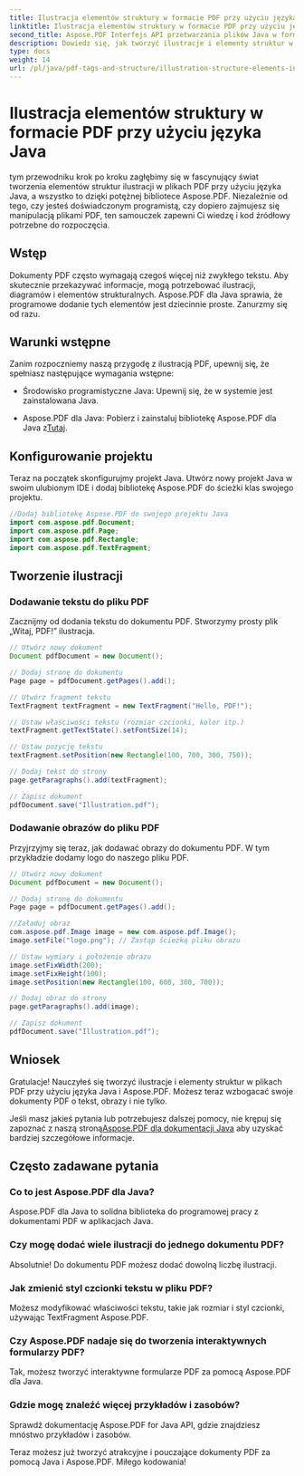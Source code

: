 ```yaml
---
title: Ilustracja elementów struktury w formacie PDF przy użyciu języka Java
linktitle: Ilustracja elementów struktury w formacie PDF przy użyciu języka Java
second_title: Aspose.PDF Interfejs API przetwarzania plików Java w formacie Java
description: Dowiedz się, jak tworzyć ilustracje i elementy struktur w plikach PDF przy użyciu Java z Aspose.PDF.
type: docs
weight: 14
url: /pl/java/pdf-tags-and-structure/illustration-structure-elements-in-pdf-using-java/
---
```


# Ilustracja elementów struktury w formacie PDF przy użyciu języka Java

tym przewodniku krok po kroku zagłębimy się w fascynujący świat tworzenia elementów struktur ilustracji w plikach PDF przy użyciu języka Java, a wszystko to dzięki potężnej bibliotece Aspose.PDF. Niezależnie od tego, czy jesteś doświadczonym programistą, czy dopiero zajmujesz się manipulacją plikami PDF, ten samouczek zapewni Ci wiedzę i kod źródłowy potrzebne do rozpoczęcia.

## Wstęp

Dokumenty PDF często wymagają czegoś więcej niż zwykłego tekstu. Aby skutecznie przekazywać informacje, mogą potrzebować ilustracji, diagramów i elementów strukturalnych. Aspose.PDF dla Java sprawia, że programowe dodanie tych elementów jest dziecinnie proste. Zanurzmy się od razu.

## Warunki wstępne

Zanim rozpoczniemy naszą przygodę z ilustracją PDF, upewnij się, że spełniasz następujące wymagania wstępne:

- Środowisko programistyczne Java: Upewnij się, że w systemie jest zainstalowana Java.

-  Aspose.PDF dla Java: Pobierz i zainstaluj bibliotekę Aspose.PDF dla Java z[Tutaj](https://releases.aspose.com/pdf/java/).

## Konfigurowanie projektu

Teraz na początek skonfigurujmy projekt Java. Utwórz nowy projekt Java w swoim ulubionym IDE i dodaj bibliotekę Aspose.PDF do ścieżki klas swojego projektu.

```java
//Dodaj bibliotekę Aspose.PDF do swojego projektu Java
import com.aspose.pdf.Document;
import com.aspose.pdf.Page;
import com.aspose.pdf.Rectangle;
import com.aspose.pdf.TextFragment;
```

## Tworzenie ilustracji

### Dodawanie tekstu do pliku PDF

Zacznijmy od dodania tekstu do dokumentu PDF. Stworzymy prosty plik „Witaj, PDF!” ilustracja.

```java
// Utwórz nowy dokument
Document pdfDocument = new Document();

// Dodaj stronę do dokumentu
Page page = pdfDocument.getPages().add();

// Utwórz fragment tekstu
TextFragment textFragment = new TextFragment("Hello, PDF!");

// Ustaw właściwości tekstu (rozmiar czcionki, kolor itp.)
textFragment.getTextState().setFontSize(14);

// Ustaw pozycję tekstu
textFragment.setPosition(new Rectangle(100, 700, 300, 750));

// Dodaj tekst do strony
page.getParagraphs().add(textFragment);

// Zapisz dokument
pdfDocument.save("Illustration.pdf");
```

### Dodawanie obrazów do pliku PDF

Przyjrzyjmy się teraz, jak dodawać obrazy do dokumentu PDF. W tym przykładzie dodamy logo do naszego pliku PDF.

```java
// Utwórz nowy dokument
Document pdfDocument = new Document();

// Dodaj stronę do dokumentu
Page page = pdfDocument.getPages().add();

//Załaduj obraz
com.aspose.pdf.Image image = new com.aspose.pdf.Image();
image.setFile("logo.png"); // Zastąp ścieżką pliku obrazu

// Ustaw wymiary i położenie obrazu
image.setFixWidth(200);
image.setFixHeight(100);
image.setPosition(new Rectangle(100, 600, 300, 700));

// Dodaj obraz do strony
page.getParagraphs().add(image);

// Zapisz dokument
pdfDocument.save("Illustration.pdf");
```

## Wniosek

Gratulacje! Nauczyłeś się tworzyć ilustracje i elementy struktur w plikach PDF przy użyciu języka Java i Aspose.PDF. Możesz teraz wzbogacać swoje dokumenty PDF o tekst, obrazy i nie tylko.

 Jeśli masz jakieś pytania lub potrzebujesz dalszej pomocy, nie krępuj się zapoznać z naszą stroną[Aspose.PDF dla dokumentacji Java](https://reference.aspose.com/pdf/java/) aby uzyskać bardziej szczegółowe informacje.

## Często zadawane pytania

### Co to jest Aspose.PDF dla Java?
   Aspose.PDF dla Java to solidna biblioteka do programowej pracy z dokumentami PDF w aplikacjach Java.

### Czy mogę dodać wiele ilustracji do jednego dokumentu PDF?
   Absolutnie! Do dokumentu PDF możesz dodać dowolną liczbę ilustracji.

### Jak zmienić styl czcionki tekstu w pliku PDF?
   Możesz modyfikować właściwości tekstu, takie jak rozmiar i styl czcionki, używając TextFragment Aspose.PDF.

### Czy Aspose.PDF nadaje się do tworzenia interaktywnych formularzy PDF?
   Tak, możesz tworzyć interaktywne formularze PDF za pomocą Aspose.PDF dla Java.

### Gdzie mogę znaleźć więcej przykładów i zasobów?
   Sprawdź dokumentację Aspose.PDF for Java API, gdzie znajdziesz mnóstwo przykładów i zasobów.
   
Teraz możesz już tworzyć atrakcyjne i pouczające dokumenty PDF za pomocą Java i Aspose.PDF. Miłego kodowania!